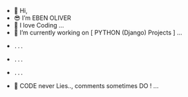 - 👋 Hi,
- 😎 I’m EBEN OLIVER
- 💖 I love Coding ...
- 🐍 I’m currently working on [ PYTHON (Django) Projects ] ...
-     ...
-     ...
-     ...
- 💞️ CODE never Lies.., comments sometimes DO ! ...


<!---
EbenOliver/EbenOliver is a ✨ special ✨ repository because its `README.md` (this file) appears on your GitHub profile.
You can click the Preview link to take a look at your changes.
--->
